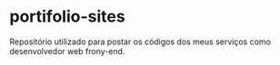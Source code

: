 # portifolio-sites
Repositório utilizado para postar os códigos dos meus serviços como desenvolvedor web frony-end.
